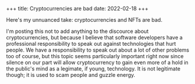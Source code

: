 +++
title: Cryptocurrencies are bad
date: 2022-02-18
+++

Here's my unnuanced take: cryptocurrencies and NFTs are bad.

I'm posting this not to add anything to the discource about
cryptocurrencies, but because I believe that software developers have a
professional responsibility to speak out against technologies that hurt
people. We have a responsibility to speak out about a lot of other
problems too of course, but this topic seems particularly important
right now since silence on our part will allow cryptocurrency to gain
even more of a hold in the public's mind as a legimate, if young,
technology. It is not legitimate though; it is used to scam people and
guzzle energy.
